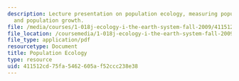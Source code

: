 ```yaml
---
description: Lecture presentation on population ecology, measuring population size,
  and population growth.
file: /media/courses/1-018j-ecology-i-the-earth-system-fall-2009/411512cd75fa5462605af52ccc238e38_MIT1_018JF09_Lec13_Slides.pdf
file_location: /coursemedia/1-018j-ecology-i-the-earth-system-fall-2009/411512cd75fa5462605af52ccc238e38_MIT1_018JF09_Lec13_Slides.pdf
file_type: application/pdf
resourcetype: Document
title: Population Ecology
type: resource
uid: 411512cd-75fa-5462-605a-f52ccc238e38
---
```

